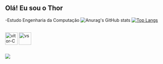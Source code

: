 ## Olá! Eu sou o Thor
-Estudo Engenharia da Computação
![Anurag's GitHub stats](https://github-readme-stats.vercel.app/api?username=Kravellas&show_icons=true&theme=dark)
[![Top Langs](https://github-readme-stats.vercel.app/api/top-langs/?username=Kravellas&layout=compact&custom_title=Tecnologi&theme=dark)](https://github.com/anuraghazra/github-readme-stats)





<div style="display: inline_block"><br>
<img align="center" alt="vitor-C" heinght="30" width="40"  src="https://cdn.jsdelivr.net/gh/devicons/devicon@latest/icons/c/c-original.svg" />
<img align="center" alt="vs" heinght="30" width="40" src="https://cdn.jsdelivr.net/gh/devicons/devicon@latest/icons/vscode/vscode-original.svg" />
          



</div>

##
<a href="https://www.linkedin.com/in/thor-caravellas-campos-8b2200362" target="_blank"><img src="https://img.shields.io/badge/-LinkedIn-%230077B5?style=for-the-badge&logo=linkedin&logocolor=white" target="_blank">
</a>
